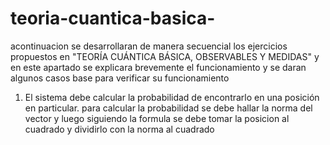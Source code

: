 # teoria-cuantica-basica-

acontinuacion se desarrollaran de manera secuencial los ejercicios propuestos en "TEORÍA CUÁNTICA BÁSICA, OBSERVABLES Y MEDIDAS" y en este apartado se explicara brevemente el funcionamiento y se daran algunos casos base para verificar su funcionamiento 

1. El sistema debe calcular la probabilidad de encontrarlo en una posición en particular.
para calcular la probabilidad se debe hallar la norma del vector y luego siguiendo la formula se debe tomar la posicion al cuadrado y dividirlo con la norma al cuadrado
